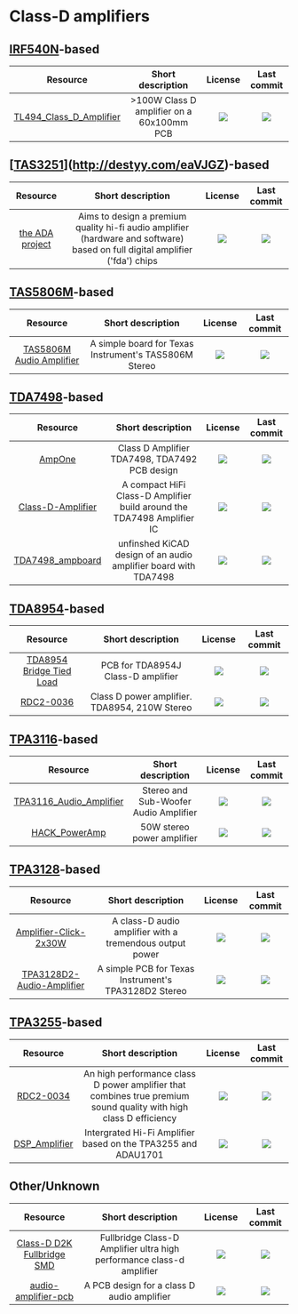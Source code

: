 # Class-D amplifiers

## [IRF540N](https://www.infineon.com/dgdl/Infineon-IRF540N-DataSheet-v01_01-EN.pdf)-based
|Resource|Short description|License|Last commit|
|:-:|:-:|:-:|:-:|
|[TL494_Class_D_Amplifier](https://github.com/iamBVC/TL494_Class_D_Amplifier)|>100W Class D amplifier on a 60x100mm PCB|![](https://flat.badgen.net/github/license/iamBVC/TL494_Class_D_Amplifier?label=)|![](https://flat.badgen.net/github/last-commit/iamBVC/TL494_Class_D_Amplifier?label=)|

## [[TAS3251](https://www.ti.com/lit/ds/symlink/tas3251.pdf)](http://destyy.com/eaVJGZ)-based
|Resource|Short description|License|Last commit|
|:-:|:-:|:-:|:-:|
|[the ADA project](https://github.com/ada-sound/ADA#readme)|Aims to design a premium quality hi-fi audio amplifier (hardware and software) based on full digital amplifier ('fda') chips|[![](https://img.shields.io/github/languages/top/ada-sound/ADA?color=pink&style=flat-square)](https://github.com/ada-sound/ADA/graphs/contributors)|[![](https://flat.badgen.net/github/license/ada-sound/ADA?label=)](https://github.com/ada-sound/ADA/blob/master/LICENSE)|[![](https://flat.badgen.net/github/last-commit/ada-sound/ADA/master?label=)](https://github.com/ada-sound/ADA/graphs/code-frequency)|

## [TAS5806M](https://www.ti.com/lit/ds/symlink/tas5806m.pdf)-based
|Resource|Short description|License|Last commit|
|:-:|:-:|:-:|:-:|
|[TAS5806M Audio Amplifier](https://github.com/tonyp7/TAS5806M-Audio-Amplifier)|A simple board for Texas Instrument's TAS5806M Stereo|![](https://flat.badgen.net/github/license/tonyp7/TAS5806M-Audio-Amplifier?label=)|![](https://flat.badgen.net/github/last-commit/tonyp7/TAS5806M-Audio-Amplifier?label=)|

## [TDA7498](https://www.st.com/resource/en/datasheet/tda7498.pdf)-based
|Resource|Short description|License|Last commit|
|:-:|:-:|:-:|:-:|
|[AmpOne](https://github.com/ohdsp/AmpOne)|Class D Amplifier TDA7498, TDA7492 PCB design|![](https://flat.badgen.net/github/license/ohdsp/AmpOne?label=)|![](https://flat.badgen.net/github/last-commit/ohdsp/AmpOne?label=)|
|[Class-D-Amplifier](https://github.com/dangrie158/Class-D-Amplifier)|A compact HiFi Class-D Amplifier build around the TDA7498 Amplifier IC|![](https://flat.badgen.net/github/license/dangrie158/Class-D-Amplifier?label=)|![](https://flat.badgen.net/github/last-commit/dangrie158/Class-D-Amplifier?label=)|
|[TDA7498_ampboard](https://github.com/Thorbijoern/TDA7498_ampboard)|unfinshed KiCAD design of an audio amplifier board with TDA7498|![](https://flat.badgen.net/github/license/Thorbijoern/TDA7498_ampboard?label=)|![](https://flat.badgen.net/github/last-commit/Thorbijoern/TDA7498_ampboard?label=)|

## [TDA8954](https://www.nxp.com/docs/en/data-sheet/TDA8954.pdf)-based
|Resource|Short description|License|Last commit|
|:-:|:-:|:-:|:-:|
|[TDA8954 Bridge Tied Load](https://github.com/phenidone/tda8954-btl)|PCB for TDA8954J Class-D amplifier|![](https://flat.badgen.net/github/license/phenidone/tda8954-btl?label=)|![](https://flat.badgen.net/github/last-commit/phenidone/tda8954-btl?label=)|
|[RDC2-0036](https://github.com/chipdipru/RDC2-0036-TDA8954-classD-amplifier)|Class D power amplifier. TDA8954, 210W Stereo|![](https://flat.badgen.net/github/license/RDC2-0036-TDA8954-classD-amplifier?label=)|![](https://flat.badgen.net/github/last-commit/RDC2-0036-TDA8954-classD-amplifier?label=)|

## [TPA3116](https://www.ti.com/lit/ds/symlink/tpa3116d2.pdf)-based
|Resource|Short description|License|Last commit|
|:-:|:-:|:-:|:-:|
|[TPA3116_Audio_Amplifier](https://github.com/EzerLonginus/TPA3116_Audio_Amplifier)|Stereo and Sub-Woofer Audio Amplifier|![](https://flat.badgen.net/github/license/EzerLonginus/TPA3116_Audio_Amplifier?label=)|![](https://flat.badgen.net/github/last-commit/EzerLonginus/TPA3116_Audio_Amplifier?label=)|
|[HACK_PowerAmp](https://github.com/hack-apollo/hack_amp)|50W stereo power amplifier|![](https://flat.badgen.net/github/license/hack-apollo/hack_amp?label=)|![](https://flat.badgen.net/github/last-commit/hack-apollo/hack_amp?label=)|

## [TPA3128](https://www.ti.com/lit/ds/symlink/tpa3128d2.pdf)-based
|Resource|Short description|License|Last commit|
|:-:|:-:|:-:|:-:|
|[Amplifier-Click-2x30W](https://github.com/ennessgvn/Amplifier-Click-2x30W)|A class-D audio amplifier with a tremendous output power|![](https://flat.badgen.net/github/license/ennessgvn/Amplifier-Click-2x30W?label=)|![](https://flat.badgen.net/github/last-commit/ennessgvn/Amplifier-Click-2x30W?label=)|
|[TPA3128D2-Audio-Amplifier](https://github.com/tonyp7/TPA3128D2-Audio-Amplifier)|A simple PCB for Texas Instrument's TPA3128D2 Stereo|![](https://flat.badgen.net/github/license/tonyp7/TPA3128D2-Audio-Amplifier?label=)|![](https://flat.badgen.net/github/last-commit/tonyp7/TPA3128D2-Audio-Amplifier?label=)|

## [TPA3255](https://www.ti.com/lit/ds/symlink/tpa3255.pdf)-based
|Resource|Short description|License|Last commit|
|:-:|:-:|:-:|:-:|
|[RDC2-0034](https://github.com/chipdipru/RDC2-0034-TPA3255-classD-amplifier)|An high performance class D power amplifier that combines true premium sound quality with high class D efficiency|![](https://flat.badgen.net/github/license/chipdipru/RDC2-0034-TPA3255-classD-amplifier?label=)|![](https://flat.badgen.net/github/last-commit/chipdipru/RDC2-0034-TPA3255-classD-amplifier?label=)|
|[DSP_Amplifier](https://github.com/Mulvik/DSP_Amplifier)|Intergrated Hi-Fi Amplifier based on the TPA3255 and ADAU1701|![](https://flat.badgen.net/github/license/Mulvik/DSP_Amplifier?label=)|![](https://flat.badgen.net/github/last-commit/Mulvik/DSP_Amplifier?label=)|


## Other/Unknown
|Resource|Short description|License|Last commit|
|:-:|:-:|:-:|:-:|
|[Class-D D2K Fullbridge SMD](https://github.com/kotagcircuit/Class-D-Fullbridge-SMD-)|Fullbridge Class-D Amplifier ultra high performance class-d amplifier|![](https://flat.badgen.net/github/license/kotagcircuit/Class-D-Fullbridge-SMD-?label=)|![](https://flat.badgen.net/github/last-commit/kotagcircuit/Class-D-Fullbridge-SMD-?label=)|
|[audio-amplifier-pcb](https://github.com/gverdeflor/audio-amplifier-pcb)|A PCB design for a class D audio amplifier|![](https://flat.badgen.net/github/license/gverdeflor/audio-amplifier-pcb?label=)|![](https://flat.badgen.net/github/last-commit/gverdeflor/audio-amplifier-pcb?label=)|
